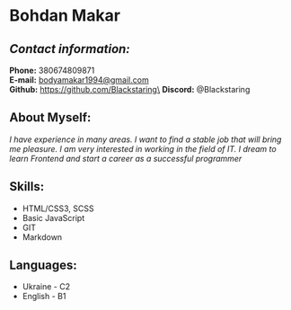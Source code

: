 # Bohdan Makar
## _Contact information:_
**Phone:** 380674809871\
**E-mail:** bodyamakar1994@gmail.com\
**Github:** https://github.com/Blackstaring\
**Discord:** @Blackstaring
## About Myself:
_I have experience in many areas. I want to find a stable job that will bring me pleasure. I am very interested in working in the field of IT. I dream to learn Frontend and start a career as a successful programmer_
## Skills:
* HTML/CSS3, SCSS  
* Basic JavaScript  
* GIT  
* Markdown
## Languages:
* Ukraine - C2
* English - B1